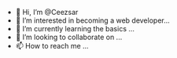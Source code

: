 - 👋 Hi, I’m @Ceezsar
- 👀 I’m interested in becoming a web developer...
- 🌱 I’m currently learning the basics ...
- 💞️ I’m looking to collaborate on ...
- 📫 How to reach me ...

<!---
Ceezsar/Ceezsar is a ✨ special ✨ repository because its `README.md` (this file) appears on your GitHub profile.
You can click the Preview link to take a look at your changes.
--->
